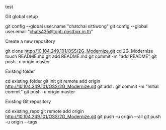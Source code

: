 
test

Git global setup

git config --global user.name "chatchai sittiwong"
git config --global user.email "chats435@topti.postbox.in.th"

Create a new repository

git clone http://10.104.249.101/OSS/2G_Modernize.git
cd 2G_Modernize
touch README.md
git add README.md
git commit -m "add README"
git push -u origin master

Existing folder

cd existing_folder
git init
git remote add origin http://10.104.249.101/OSS/2G_Modernize.git
git add .
git commit -m "Initial commit"
git push -u origin master

Existing Git repository

cd existing_repo
git remote add origin http://10.104.249.101/OSS/2G_Modernize.git
git push -u origin --all
git push -u origin --tags

